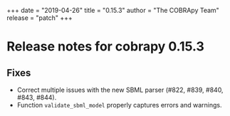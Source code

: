 +++
date = "2019-04-26"
title = "0.15.3"
author = "The COBRApy Team"
release = "patch"
+++

# Release notes for cobrapy 0.15.3

## Fixes

* Correct multiple issues with the new SBML parser (#822, #839, #840, #843,
  #844).
* Function `validate_sbml_model` properly captures errors and warnings.

